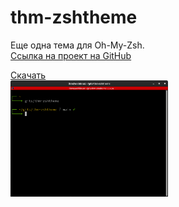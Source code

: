 <script async defer src="https://buttons.github.io/buttons.js">
</script>

# thm-zshtheme
Еще одна тема для Oh-My-Zsh.<br>
<a href="https://github.com/thm-unix/thm-zshtheme" target="_blank">Ссылка на проект на GitHub</a><br>


<a class="github-button" href="https://github.com/thm-unix/thm-zshtheme/archive/HEAD.zip" data-icon="octicon-download" data-size="large" aria-label="Download thm-unix/thm-zshtheme on GitHub">Скачать</a><br>
<img src="screenshot.png" width="50%" height="50%">
